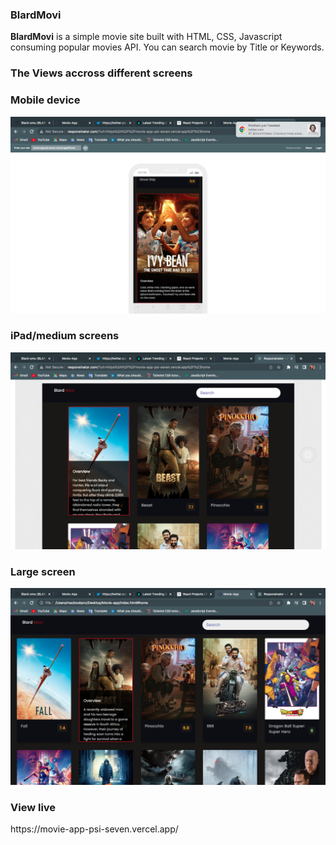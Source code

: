 ### BlardMovi
<p><b>BlardMovi</b> is a simple movie site built with HTML, CSS, Javascript consuming popular movies API. You can search movie by Title or Keywords.</p>


### The Views accross different screens <br>


### Mobile device
<img src="./images/blardMovi-sm.png" alt="sm-screen" width="" height="">

### iPad/medium screens
<img src="./images/blardMovi-md.png" alt="md-screen" width="" height="">

### Large screen
<img src="./images/blardMovi-lg.png" alt="lg-screen" width="" height="">

### View live
<p>https://movie-app-psi-seven.vercel.app/</p>

